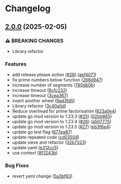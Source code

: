 # Changelog

## [2.0.0](https://github.com/andrew-field/maths/compare/v1.1.1...v2.0.0) (2025-02-05)

### ⚠ BREAKING CHANGES

- Library refactor

### Features

- add release please action ([#28](https://github.com/andrew-field/maths/issues/28)) ([aef4071](https://github.com/andrew-field/maths/commit/aef407131924d11893aa36188e203fa782ec558b))
- fix prime numbers below function ([266d947](https://github.com/andrew-field/maths/commit/266d947efd8c2b6492ef65a9be6636719548d37e))
- increase number of segments ([780db0b](https://github.com/andrew-field/maths/commit/780db0bddaf256a491601003188ac9ef8b80be2e))
- increase timeout ([8cfc232](https://github.com/andrew-field/maths/commit/8cfc232d8214d491c369b356fcb39d94d783b2ea))
- increase timeout ([3cea367](https://github.com/andrew-field/maths/commit/3cea367b3f0206e10f5ed28439f01474c0df138f))
- insert another wheel ([9ad3fd5](https://github.com/andrew-field/maths/commit/9ad3fd571ccf92d8357bf7c02a6dd5ae5959f4b6))
- Library refactor ([3c40a0d](https://github.com/andrew-field/maths/commit/3c40a0dedd16db64e1097f97c69b2e4c3da90461))
- Reduce overhead for prime factorisation ([623a0e4](https://github.com/andrew-field/maths/commit/623a0e418cbb73ae63e194e068c377c76c0d800c))
- update go mod version to 1.23.3 ([#25](https://github.com/andrew-field/maths/issues/25)) ([02bb865](https://github.com/andrew-field/maths/commit/02bb865077b291ae6a01d9b8525f76ee0d8b6f96))
- update go mod version to 1.23.4 ([#26](https://github.com/andrew-field/maths/issues/26)) ([a507775](https://github.com/andrew-field/maths/commit/a507775bc0fae973449b405f99fc9e63aa9bf662))
- update go mod version to 1.23.5 ([#27](https://github.com/andrew-field/maths/issues/27)) ([eb3f6e4](https://github.com/andrew-field/maths/commit/eb3f6e43598c03b3f1787ab6fb49774cce9ac4c7))
- update go test flag ([677ea87](https://github.com/andrew-field/maths/commit/677ea87daa9ebcbb54f8ca8ec2fb95e2e046ab94))
- update repeated code ([cd03508](https://github.com/andrew-field/maths/commit/cd03508267ca85df7908f668c3eea2f924fa9d3f))
- update sieve and refactor ([32b7323](https://github.com/andrew-field/maths/commit/32b7323aaa4dc23ad2328c0d26232ce15d8883f3))
- update yaml ([e312cc5](https://github.com/andrew-field/maths/commit/e312cc57a0d0ab42304c46bdd2429b60354c0981))
- use context ([8f3243b](https://github.com/andrew-field/maths/commit/8f3243b2dbb7e7f00b84f707853fe12a317ff18d))

### Bug Fixes

- revert yaml change ([5a3bf63](https://github.com/andrew-field/maths/commit/5a3bf633401d9a89c264e035930b9efb824800ac))
